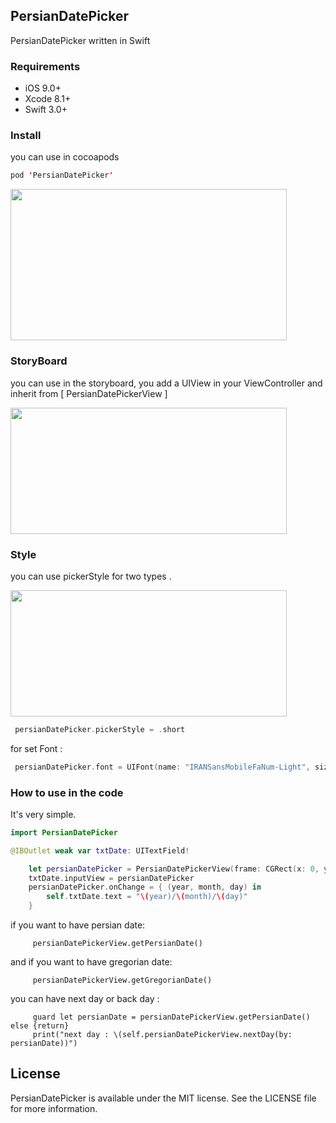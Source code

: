 ## PersianDatePicker

 PersianDatePicker written in Swift

### Requirements

   - iOS 9.0+ 
   - Xcode 8.1+
   - Swift 3.0+

### Install

you can use in cocoapods
```swift
pod 'PersianDatePicker'
```


<img src="https://raw.githubusercontent.com/farhad1985/PersianDatePicker/master/ScreenShot/Simulator%20Screen%20Shot%20May%208%2C%202017%2C%201.29.54%20PM.jpg"  height="242" width="442" />


### StoryBoard
you can use in the storyboard, you add a UIView in your ViewController and inherit from [ PersianDatePickerView ]

<img src="https://github.com/farhad1985/PersianDatePicker/blob/master/ScreenShot/Screen%20Shot%202017-05-08%20at%201.30.16%20PM.png" height="202" width="442" />

### Style
you can use pickerStyle for two types . 

<img src="https://raw.githubusercontent.com/farhad1985/PersianDatePicker/master/ScreenShot/Simulator%20Screen%20Shot%20Jul%2029%2C%202017%2C%2011.17.23%20AM.png" height="202" width="442" />

```swift
 persianDatePicker.pickerStyle = .short
```

for set Font :

```swift
 persianDatePicker.font = UIFont(name: "IRANSansMobileFaNum-Light", size: 18)
```

### How to use in the code

It's very simple. 

```swift
import PersianDatePicker
```

```swift
@IBOutlet weak var txtDate: UITextField!
```

```swift
    let persianDatePicker = PersianDatePickerView(frame: CGRect(x: 0, y: 0, width: 200, height: 200))
    txtDate.inputView = persianDatePicker
    persianDatePicker.onChange = { (year, month, day) in
        self.txtDate.text = "\(year)/\(month)/\(day)"
    }
```

if you want to have persian date:

```
     persianDatePickerView.getPersianDate()
```

and if you want to have gregorian date:

```
     persianDatePickerView.getGregorianDate()
```


you can have next day or back day :

```
     guard let persianDate = persianDatePickerView.getPersianDate() else {return}
     print("next day : \(self.persianDatePickerView.nextDay(by: persianDate))")
```



## License

PersianDatePicker is available under the MIT license. See the LICENSE file for more information.


